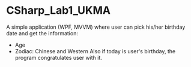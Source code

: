# CSharp_Lab1_UKMA
A simple application (WPF, MVVM) where user can pick his/her birthday date and get the information:
- Age
- Zodiac: Chinese and Western
Also if today is user's birthday, the program congratulates user with it.

